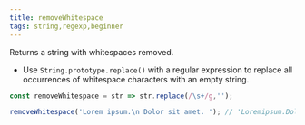 ```yaml
---
title: removeWhitespace
tags: string,regexp,beginner
---
```


Returns a string with whitespaces removed.

- Use `String.prototype.replace()` with a regular expression to replace all occurrences of whitespace characters with an empty string.

```js
const removeWhitespace = str => str.replace(/\s+/g,'');
```

```js
removeWhitespace('Lorem ipsum.\n Dolor sit amet. '); // 'Loremipsum.Dolorsitamet.'
```
